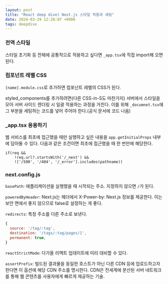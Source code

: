 ```yaml
---
layout: post
title: "React deep dive) Next.js 스타일 적용과 세팅"
date: 2024-03-29 12:28:07 +0900
tags: deepdive
---
```


### 전역 스타일

스타일 초기화 등 전체에 공통적으로 적용하고 싶다면 `_app.tsx`에 직접 import해 오면 된다.

### 컴포넌트 레벨 CSS

`[name].module.css`로 추가하면 컴포넌트 레벨의 CSS가 된다.

styled_components를 추가하려면(다른 CSS-in-S도 마찬가지) 서버에서 스타일을 모아 서버 사이드 렌더링 시 일괄 적용하는 과정을 거친다. 이를 위해 `_documnet.tsx`에 그 부분을 세팅하는 코드를 넣어 주어야 한다.(공식 문서에 코드 나옴)

### \_app.tsx 응용하기

웹 서비스를 최초에 접근했을 때만 실행하고 싶은 내용을 `app.getInitialProps` 내부에 담아둘 수 있다. 다음과 같은 조건이면 최초에 접근했을 때 한 번만에 해당한다.

```tsx
if(req &&
    !req.url?.startsWith('/_next') &&
    !['/500', '/404', '/_error'].includes(pathname))
```

### next.config.js

`basePath`: 애플리케이션을 실행했을 때 시작되는 주소. 지정하지 않으면 `/`가 된다.

`poweredByHeader`: Next.js는 헤더에서 X-Power-by: Next.js 정보를 제공한다. 이는 보안 면에서 좋지 않으므로 false로 설정하는 게 좋다.

`redirects`: 특정 주소를 다른 주소로 보낸다.

```js
{
  source: '/tag/:tag',
  destination: '/tags/:tag/pages/1',
  permanent: true,
}
```

`reactStrictMode`: 다가올 리액트 업데이트에 미리 대비할 수 있다.

`assertPrefix`: 빌드된 결과물을 동일한 호스트가 아닌 다른 CDN 등에 업로드하고자 한다면 이 옵션에 해당 CDN 주소를 명시한다.
CDN은 전세계에 분산된 서버 네트워크를 통해 웹 콘텐츠를 사용자에게 빠르게 제공하는 기술.
